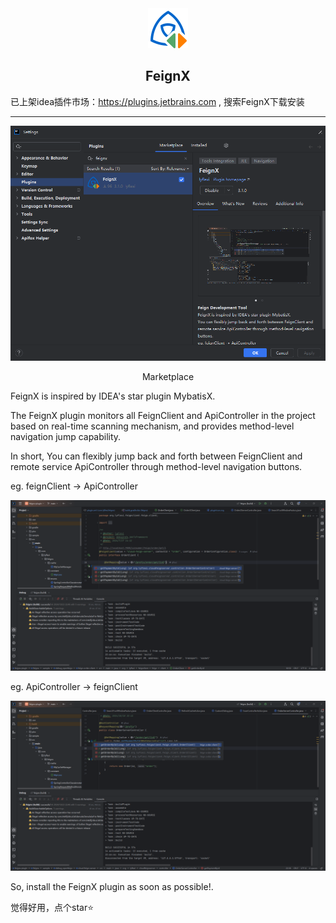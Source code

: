 <div align="center">
  <img src="./feignx/pics/ReadmeTitle.svg" height="64">
  <h2>FeignX</h2>
</div>

已上架idea插件市场：https://plugins.jetbrains.com , 搜索FeignX下载安装

---
<div align="center">
  <img src="./feignx/pics/ReadmeMarketplace.png">
  <p>Marketplace</p>
</div>


FeignX is inspired by IDEA's star plugin MybatisX. 

The FeignX plugin monitors all FeignClient and ApiController in the project based on real-time scanning mechanism, and provides method-level navigation jump capability. 

In short, You can flexibly jump back and forth between FeignClient and remote service ApiController through method-level navigation buttons.

eg. feignClient -> ApiController
<div align="left">
  <img src="./feignx/pics/f2c.png">
</div>

eg. ApiController -> feignClient
<div align="left">
  <img src="./feignx/pics/c2f.png">
</div>

So, install the FeignX plugin as soon as possible!.</b>

觉得好用，点个star⭐

